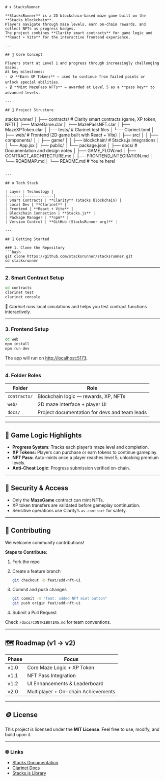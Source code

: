 

```
# 🌀 StacksRunner

**StacksRunner** is a 2D blockchain-based maze game built on the **Stacks blockchain**.  
Players navigate through maze levels, earn on-chain rewards, and collect NFTs as progress badges.  
The project combines **Clarity smart contracts** for game logic and **React + Vite** for the interactive frontend experience.

---

## 🎯 Core Concept

Players start at Level 1 and progress through increasingly challenging mazes.  
At key milestones:
- 🪙 **Earn XP Tokens** – used to continue from failed points or unlock special abilities.  
- 🎖️ **Mint MazePass NFTs** – awarded at Level 5 as a **pass key** to advanced levels.  

---

## 🧱 Project Structure

```

stacksrunner/
│
├── contracts/                      # Clarity smart contracts (game, XP token, NFT)
│   ├── MazeGame.clar
│   ├── MazePassNFT.clar
│   ├── MazeXPToken.clar
│   ├── tests/                      # Clarinet test files
│   └── Clarinet.toml
│
├── web/                            # Frontend (2D game built with React + Vite)
│   ├── src/
│   │   ├── components/
│   │   ├── game/
│   │   ├── blockchain/             # Stacks.js integrations
│   │   └── App.jsx
│   ├── public/
│   └── package.json
│
├── docs/                           # Documentation and design notes
│   ├── GAME_FLOW.md
│   ├── CONTRACT_ARCHITECTURE.md
│   ├── FRONTEND_INTEGRATION.md
│   └── ROADMAP.md
│
└── README.md                       # You're here!

````

---

## ⚙️ Tech Stack

| Layer | Technology |
|-------|-------------|
| Smart Contracts | **Clarity** (Stacks blockchain) |
| Local Dev | **Clarinet** |
| Frontend | **React + Vite** |
| Blockchain Connection | **Stacks.js** |
| Package Manager | **npm** |
| Version Control | **GitHub (StacksRunner org)** |

---

## 🚀 Getting Started

### 1. Clone the Repository
```bash
git clone https://github.com/stacksrunner/stacksrunner.git
cd stacksrunner
````

---

### 2. Smart Contract Setup

```bash
cd contracts
clarinet test
clarinet console
```

🧩 *Clarinet* runs local simulations and helps you test contract functions interactively.

---

### 3. Frontend Setup

```bash
cd web
npm install
npm run dev
```

The app will run on [http://localhost:5173](http://localhost:5173).

---

### 4. Folder Roles

| Folder       | Role                                          |
| ------------ | --------------------------------------------- |
| `contracts/` | Blockchain logic — rewards, XP, NFTs          |
| `web/`       | 2D maze interface + player UI                 |
| `docs/`      | Project documentation for devs and team leads |

---

## 🧩 Game Logic Highlights

* **Progress System:** Tracks each player’s maze level and completion.
* **XP Tokens:** Players can purchase or earn tokens to continue gameplay.
* **NFT Pass:** Auto-mints once a player reaches level 5, unlocking premium levels.
* **Anti-Cheat Logic:** Progress submission verified on-chain.

---

## 🔐 Security & Access

* Only the **MazeGame** contract can mint NFTs.
* XP token transfers are validated before gameplay continuation.
* Sensitive operations use Clarity’s `as-contract` for safety.

---

## 🤝 Contributing

We welcome community contributions!

**Steps to Contribute:**

1. Fork the repo
2. Create a feature branch

   ```bash
   git checkout -b feat/add-nft-ui
   ```
3. Commit and push changes

   ```bash
   git commit -m "feat: added NFT mint button"
   git push origin feat/add-nft-ui
   ```
4. Submit a Pull Request

Check `/docs/CONTRIBUTING.md` for team conventions.

---

## 🗺️ Roadmap (v1 → v2)

| Phase | Focus                               |
| ----- | ----------------------------------- |
| v1.0  | Core Maze Logic + XP Token          |
| v1.1  | NFT Pass Integration                |
| v1.2  | UI Enhancements & Leaderboard       |
| v2.0  | Multiplayer + On-chain Achievements |

---

## 🪙 License

This project is licensed under the **MIT License**.
Feel free to use, modify, and build upon it.

---

### 🌐 Links

* [Stacks Documentation](https://docs.stacks.co)
* [Clarinet Docs](https://docs.hiro.so/clarinet)
* [Stacks.js Library](https://docs.hiro.so/build-apps/stackjs)

```
